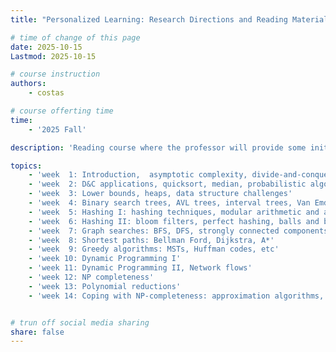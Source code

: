 ```yaml
---
title: "Personalized Learning: Research Directions and Reading Material"

# time of change of this page
date: 2025-10-15
Lastmod: 2025-10-15

# course instruction
authors: 
    - costas

# course offerting time
time: 
    - '2025 Fall'

description: 'Reading course where the professor will provide some initial material and students will choose which topics to develop further according to their interests. Students will present each week several papers.'

topics:
    - 'week  1: Introduction,  asymptotic complexity, divide-and-conquer, master theorem, peak finding'
    - 'week  2: D&C applications, quicksort, median, probabilistic algorithms, FFT'
    - 'week  3: Lower bounds, heaps, data structure challenges'
    - 'week  4: Binary search trees, AVL trees, interval trees, Van Emde Boas Trees'
    - 'week  5: Hashing I: hashing techniques, modular arithmetic and applications, amortization'
    - 'week  6: Hashing II: bloom filters, perfect hashing, balls and bins'
    - 'week  7: Graph searches: BFS, DFS, strongly connected components'
    - 'week  8: Shortest paths: Bellman Ford, Dijkstra, A*'
    - 'week  9: Greedy algorithms: MSTs, Huffman codes, etc'
    - 'week 10: Dynamic Programming I'
    - 'week 11: Dynamic Programming II, Network flows'
    - 'week 12: NP completeness'
    - 'week 13: Polynomial reductions'
    - 'week 14: Coping with NP-completeness: approximation algorithms, branch and bound, local search'


# trun off social media sharing
share: false    
---
```


<!-- More introduction goes here -->
<!-- Support HTML -->

<!--more-->
